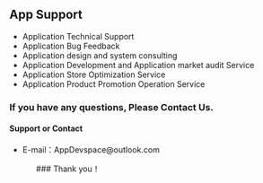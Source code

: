 ## App Support

<ul>
    <li>Application Technical Support</li>
    <li>Application Bug Feedback</li>
    <li>Application design and system consulting</li>
    <li>Application Development and Application market audit Service</li>
    <li>Application Store Optimization Service</li>
    <li>Application Product Promotion Operation Service</li>
</ul>

### If you have any questions, Please Contact Us.
#### Support or Contact
<ul>
    <li>E-mail：AppDevspace@outlook.com</li>
<ul>
### Thank you！
